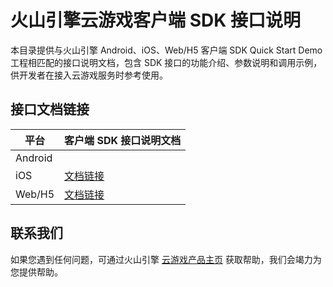 ﻿# 火山引擎云游戏客户端 SDK 接口说明

本目录提供与火山引擎 Android、iOS、Web/H5 客户端 SDK Quick Start Demo 工程相匹配的接口说明文档，包含 SDK 接口的功能介绍、参数说明和调用示例，供开发者在接入云游戏服务时参考使用。

## 接口文档链接

|**平台** |**客户端 SDK 接口说明文档** |
| --- | --- |
|Android | |[文档链接](sdk_android.md) |
|iOS |[文档链接](sdk_ios.md) |
|Web/H5 |[文档链接](sdk_web.md) |

## 联系我们

如果您遇到任何问题，可通过火山引擎 [云游戏产品主页]( https://www.volcengine.com/product/veGame) 获取帮助，我们会竭力为您提供帮助。
